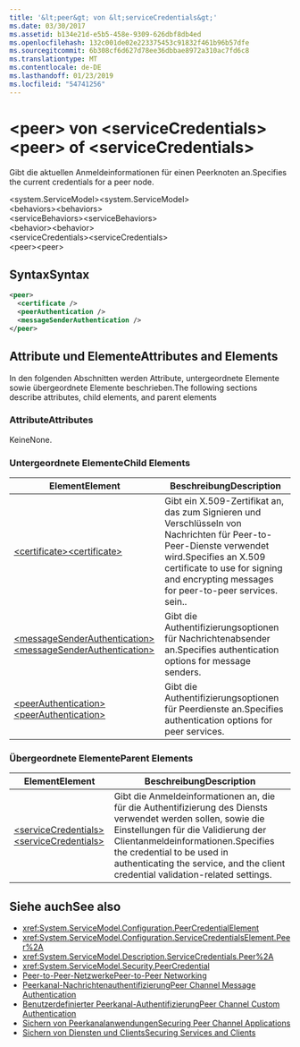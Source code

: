 ```yaml
---
title: '&lt;peer&gt; von &lt;serviceCredentials&gt;'
ms.date: 03/30/2017
ms.assetid: b134e21d-e5b5-458e-9309-626dbf8db4ed
ms.openlocfilehash: 132c001de02e223375453c91832f461b96b57dfe
ms.sourcegitcommit: 6b308cf6d627d78ee36dbbae8972a310ac7fd6c8
ms.translationtype: MT
ms.contentlocale: de-DE
ms.lasthandoff: 01/23/2019
ms.locfileid: "54741256"
---
```

# <a name="ltpeergt-of-ltservicecredentialsgt"></a><span data-ttu-id="6ea38-102">&lt;peer&gt; von &lt;serviceCredentials&gt;</span><span class="sxs-lookup"><span data-stu-id="6ea38-102">&lt;peer&gt; of &lt;serviceCredentials&gt;</span></span>
<span data-ttu-id="6ea38-103">Gibt die aktuellen Anmeldeinformationen für einen Peerknoten an.</span><span class="sxs-lookup"><span data-stu-id="6ea38-103">Specifies the current credentials for a peer node.</span></span>  
  
 <span data-ttu-id="6ea38-104">\<system.ServiceModel></span><span class="sxs-lookup"><span data-stu-id="6ea38-104">\<system.ServiceModel></span></span>  
<span data-ttu-id="6ea38-105">\<behaviors></span><span class="sxs-lookup"><span data-stu-id="6ea38-105">\<behaviors></span></span>  
<span data-ttu-id="6ea38-106">\<serviceBehaviors></span><span class="sxs-lookup"><span data-stu-id="6ea38-106">\<serviceBehaviors></span></span>  
<span data-ttu-id="6ea38-107">\<behavior></span><span class="sxs-lookup"><span data-stu-id="6ea38-107">\<behavior></span></span>  
<span data-ttu-id="6ea38-108">\<serviceCredentials></span><span class="sxs-lookup"><span data-stu-id="6ea38-108">\<serviceCredentials></span></span>  
<span data-ttu-id="6ea38-109">\<peer></span><span class="sxs-lookup"><span data-stu-id="6ea38-109">\<peer></span></span>  
  
## <a name="syntax"></a><span data-ttu-id="6ea38-110">Syntax</span><span class="sxs-lookup"><span data-stu-id="6ea38-110">Syntax</span></span>  
  
```xml  
<peer>
  <certificate />
  <peerAuthentication />
  <messageSenderAuthentication />
</peer>
```  
  
## <a name="attributes-and-elements"></a><span data-ttu-id="6ea38-111">Attribute und Elemente</span><span class="sxs-lookup"><span data-stu-id="6ea38-111">Attributes and Elements</span></span>  
 <span data-ttu-id="6ea38-112">In den folgenden Abschnitten werden Attribute, untergeordnete Elemente sowie übergeordnete Elemente beschrieben.</span><span class="sxs-lookup"><span data-stu-id="6ea38-112">The following sections describe attributes, child elements, and parent elements</span></span>  
  
### <a name="attributes"></a><span data-ttu-id="6ea38-113">Attribute</span><span class="sxs-lookup"><span data-stu-id="6ea38-113">Attributes</span></span>  
 <span data-ttu-id="6ea38-114">Keine</span><span class="sxs-lookup"><span data-stu-id="6ea38-114">None.</span></span>  
  
### <a name="child-elements"></a><span data-ttu-id="6ea38-115">Untergeordnete Elemente</span><span class="sxs-lookup"><span data-stu-id="6ea38-115">Child Elements</span></span>  
  
|<span data-ttu-id="6ea38-116">Element</span><span class="sxs-lookup"><span data-stu-id="6ea38-116">Element</span></span>|<span data-ttu-id="6ea38-117">Beschreibung</span><span class="sxs-lookup"><span data-stu-id="6ea38-117">Description</span></span>|  
|-------------|-----------------|  
|[<span data-ttu-id="6ea38-118">\<certificate></span><span class="sxs-lookup"><span data-stu-id="6ea38-118">\<certificate></span></span>](../../../../../docs/framework/configure-apps/file-schema/wcf/certificate-of-peer.md)|<span data-ttu-id="6ea38-119">Gibt ein X.509-Zertifikat an, das zum Signieren und Verschlüsseln von Nachrichten für Peer-to-Peer-Dienste verwendet wird.</span><span class="sxs-lookup"><span data-stu-id="6ea38-119">Specifies an X.509 certificate to use for signing and encrypting messages for peer-to-peer services.</span></span> <span data-ttu-id="6ea38-120">sein.</span><span class="sxs-lookup"><span data-stu-id="6ea38-120">.</span></span>|  
|[<span data-ttu-id="6ea38-121">\<messageSenderAuthentication></span><span class="sxs-lookup"><span data-stu-id="6ea38-121">\<messageSenderAuthentication></span></span>](../../../../../docs/framework/configure-apps/file-schema/wcf/messagesenderauthentication.md)|<span data-ttu-id="6ea38-122">Gibt die Authentifizierungsoptionen für Nachrichtenabsender an.</span><span class="sxs-lookup"><span data-stu-id="6ea38-122">Specifies authentication options for message senders.</span></span>|  
|[<span data-ttu-id="6ea38-123">\<peerAuthentication></span><span class="sxs-lookup"><span data-stu-id="6ea38-123">\<peerAuthentication></span></span>](../../../../../docs/framework/configure-apps/file-schema/wcf/peerauthentication.md)|<span data-ttu-id="6ea38-124">Gibt die Authentifizierungsoptionen für Peerdienste an.</span><span class="sxs-lookup"><span data-stu-id="6ea38-124">Specifies authentication options for peer services.</span></span>|  
  
### <a name="parent-elements"></a><span data-ttu-id="6ea38-125">Übergeordnete Elemente</span><span class="sxs-lookup"><span data-stu-id="6ea38-125">Parent Elements</span></span>  
  
|<span data-ttu-id="6ea38-126">Element</span><span class="sxs-lookup"><span data-stu-id="6ea38-126">Element</span></span>|<span data-ttu-id="6ea38-127">Beschreibung</span><span class="sxs-lookup"><span data-stu-id="6ea38-127">Description</span></span>|  
|-------------|-----------------|  
|[<span data-ttu-id="6ea38-128">\<serviceCredentials></span><span class="sxs-lookup"><span data-stu-id="6ea38-128">\<serviceCredentials></span></span>](../../../../../docs/framework/configure-apps/file-schema/wcf/servicecredentials.md)|<span data-ttu-id="6ea38-129">Gibt die Anmeldeinformationen an, die für die Authentifizierung des Diensts verwendet werden sollen, sowie die Einstellungen für die Validierung der Clientanmeldeinformationen.</span><span class="sxs-lookup"><span data-stu-id="6ea38-129">Specifies the credential to be used in authenticating the service, and the client credential validation-related settings.</span></span>|  
  
## <a name="see-also"></a><span data-ttu-id="6ea38-130">Siehe auch</span><span class="sxs-lookup"><span data-stu-id="6ea38-130">See also</span></span>
- <xref:System.ServiceModel.Configuration.PeerCredentialElement>
- <xref:System.ServiceModel.Configuration.ServiceCredentialsElement.Peer%2A>
- <xref:System.ServiceModel.Description.ServiceCredentials.Peer%2A>
- <xref:System.ServiceModel.Security.PeerCredential>
- [<span data-ttu-id="6ea38-131">Peer-to-Peer-Netzwerke</span><span class="sxs-lookup"><span data-stu-id="6ea38-131">Peer-to-Peer Networking</span></span>](../../../../../docs/framework/wcf/feature-details/peer-to-peer-networking.md)
- [<span data-ttu-id="6ea38-132">Peerkanal-Nachrichtenauthentifizierung</span><span class="sxs-lookup"><span data-stu-id="6ea38-132">Peer Channel Message Authentication</span></span>](https://msdn.microsoft.com/library/80e73386-514e-4c30-9e4a-b9ca8c173a95)
- [<span data-ttu-id="6ea38-133">Benutzerdefinierter Peerkanal-Authentifizierung</span><span class="sxs-lookup"><span data-stu-id="6ea38-133">Peer Channel Custom Authentication</span></span>](https://msdn.microsoft.com/library/4aa8a82e-41a8-48e2-8621-7e1cbabdca7c)
- [<span data-ttu-id="6ea38-134">Sichern von Peerkanalanwendungen</span><span class="sxs-lookup"><span data-stu-id="6ea38-134">Securing Peer Channel Applications</span></span>](../../../../../docs/framework/wcf/feature-details/securing-peer-channel-applications.md)
- [<span data-ttu-id="6ea38-135">Sichern von Diensten und Clients</span><span class="sxs-lookup"><span data-stu-id="6ea38-135">Securing Services and Clients</span></span>](../../../../../docs/framework/wcf/feature-details/securing-services-and-clients.md)

